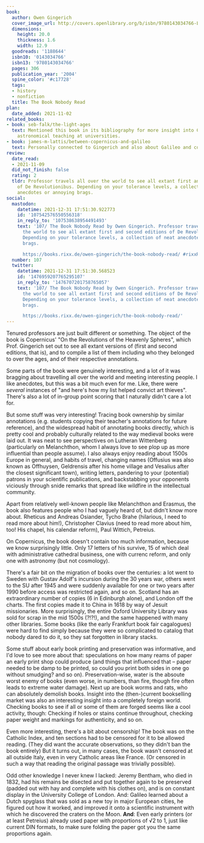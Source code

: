 ```yaml
---
book:
  author: Owen Gingerich
  cover_image_url: http://covers.openlibrary.org/b/isbn/9780143034766-L.jpg
  dimensions:
    height: 20.0
    thickness: 1.6
    width: 12.9
  goodreads: '1188644'
  isbn10: '0143034766'
  isbn13: '9780143034766'
  pages: 306
  publication_year: '2004'
  spine_color: '#c17728'
  tags:
  - history
  - nonfiction
  title: The Book Nobody Read
plan:
  date_added: 2021-11-02
related_books:
- book: seb-falk/the-light-ages
  text: Mentioned this book in its bibliography for more insight into Copernicus and
    astronomical teaching at universities.
- book: james-m-lattis/between-copernicus-and-galileo
  text: Personally connected to Gingerich and also about Galileo and cosmology just before his time.
review:
  date_read:
  - 2021-11-09
  did_not_finish: false
  rating: 2
  tldr: Professor travels all over the world to see all extant first and second editions
    of De Revolutionibus. Depending on your tolerance levels, a collection of neat
    anecdotes or annoying brags.
social:
  mastodon:
    datetime: 2021-12-31 17:51:30.922773
    id: '107542576550556318'
    in_reply_to: '107538638954491493'
    text: '107/ The Book Nobody Read by Owen Gingerich. Professor travels all over
      the world to see all extant first and second editions of De Revolutionibus.
      Depending on your tolerance levels, a collection of neat anecdotes or annoying
      brags.

      https://books.rixx.de/owen-gingerich/the-book-nobody-read/ #rixxReads'
  number: 107
  twitter:
    datetime: 2021-12-31 17:51:30.568523
    id: '1476959207765295107'
    in_reply_to: '1476707201758765057'
    text: '107/ The Book Nobody Read by Owen Gingerich. Professor travels all over
      the world to see all extant first and second editions of De Revolutionibus.
      Depending on your tolerance levels, a collection of neat anecdotes or annoying
      brags.

      https://books.rixx.de/owen-gingerich/the-book-nobody-read/'
---
```


Tenured professors are just built different or something. The object of the book is Copernicus' "On the Revolutions of
the Heavenly Spheres", which Prof. Gingerich set out to see all extant versions of (first and second editions, that is),
and to compile a list of them including who they belonged to over the ages, and of their respective annotations.

Some parts of the book were genuinely interesting, and a lot of it was bragging about travelling all over the world and
meeting interesting people. I like anecdotes, but this was a bit much even for me. Like, there were *several* instances
of "and here's how my list helped convict art thieves". There's also a lot of in-group point scoring that I naturally
didn't care a lot for.

But some stuff was very interesting! Tracing book ownership by similar annotations (e.g. students copying their
teacher's annotations for future reference), and the widespread habit of annotating books directly, which is pretty cool
and probably culturally related to the way medieval books were laid out. It was neat to see perspectives on Lutheran
Wittenberg (particularly on Melanchthon, whom I always love to see plop up as more influential than people assume). I
also always enjoy reading about 1500s Europe in general, and habits of travel, changing names (Offusius was also known
as Offhuysen, Geldrensis after his home village and Vesalius after the closest significant town), writing letters,
pandering to your (potential) patrons in your scientific publications, and backstabbing your opponents viciously through
snide remarks that spread like wildfire in the intellectual community.

Apart from relatively well-known people like Melanchthon and Erasmus, the book also features people who I had vaguely
heard of, but didn't know more about. Rheticus and Andreas Osiander, Tycho Brahe (hilarious, I need to read more about
him!), Christopher Clavius (need to read more about him, too! His chapel, his calendar reform), Paul Wittich, Petreius.

On Copernicus, the book doesn't contain too much information, because we know surprisingly little. Only 17 letters of
his survive, 15 of which deal with administrative cathedral business, one with currenc reform, and only one with
astronomy (but not cosmology).

There's a fair bit on the migration of books over the centuries: a lot went to Sweden with Gustav Adolf's incursion
during the 30 years war, others went to the SU after 1945 and were suddenly available for one or two years after 1990
before access was restricted again, and so on. Scotland has an extraordinary number of copies (6 in Edinburgh alone),
and London off the charts. The first copies made it to China in 1618 by way of Jesuit missionaries. More surprisingly,
the entire Oxford University Library was sold for scrap in the mid 1500s (?!?!), and the same happened with many other
libraries. Some books (like the early Frankfurt book fair cagalogues) were hard to find simply because they were so
complicated to catalog that nobody dared to do it, so they sat forgotten in library stacks.

Some stuff about early book printing and preservation was informative, and I'd love to see more about that: speculations
on how many reams of paper an early print shop could produce (and things that influenced that – paper needed to be damp
to be printed, so could you print both sides in one go without smudging? and so on). Preservation-wise, water is the
absoute worst enemy of books (even worse, in numbers, than fire, though fire often leads to extreme water damage). Next
up are book worms and rats, who can absolutely demolish books. Insight into the (then-)current bookselling market was
also an interesting insight into a completely foreign world. Checking books to see if all or some of them are forged
seems like a cool activity, though: Checking if holes or stains continue throughout, checking paper weight and markings
for authenticity, and so on.

Even more interesting, there's a bit about censorship! The book was on the Catholic Index, and ten sections had to be
censored for it to be allowed reading. (They did want the accurate observations, so they didn't ban the book entirely)
But it turns out, in many cases, the book wasn't censored at all outside Italy, even in very Catholic areas like France.
(Or censored in such a way that reading the original passage was trivially possible).

Odd other knowledge I never knew I lacked: Jeremy Bentham, who died in 1832, had his remains be disected and put
together again to be preserved (padded out with hay and complete with his clothes on), and is on constant display in the
University College of London. And: Galileo learned about a Dutch spyglass that was sold as a new toy in major European
cities, he figured out how it worked, and improved it onto a scientific instrument with which he discovered the craters
on the Moon. **And**: Even early printers (or at least Petreius) already used paper with proportions of √2 to 1, just
like current DIN formats, to make sure folding the paper got you the same proportions again.
